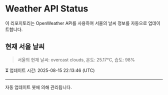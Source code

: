 
# Weather API Status

이 리포지토리는 OpenWeather API를 사용하여 서울의 날씨 정보를 자동으로 업데이트합니다.

## 현재 서울 날씨
> 서울의 현재 날씨: overcast clouds, 온도: 25.17°C, 습도: 98%

⏳ 업데이트 시간: 2025-08-15 22:13:46 (UTC)

---
자동 업데이트 봇에 의해 관리됩니다.
